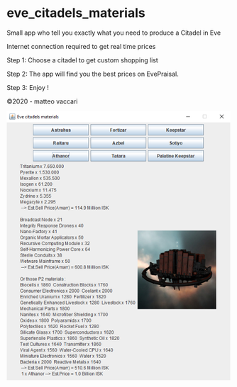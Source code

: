 # eve_citadels_materials
Small app who tell you exactly what you need to produce a Citadel in Eve 

Internet connection required to get real time prices

Step 1: Choose a citadel to get custom shopping list

Step 2: The app will find you the best prices on EvePraisal.

Step 3: Enjoy !

©2020 - matteo vaccari

![image1](https://github.com/matteovaccari/eve_citadels_materials/blob/master/images/screen1.PNG)
